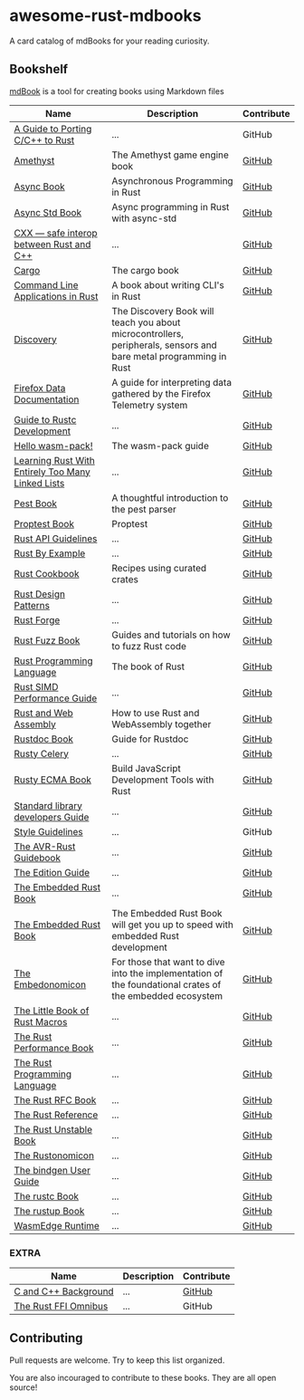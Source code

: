# awesome-rust-mdbooks

A card catalog of mdBooks for your reading curiosity.

## Bookshelf

[mdBook](https://rust-lang.github.io/mdBook) is a tool for creating books using Markdown files

| Name | Description | Contribute |
| - | - | - |
| [A Guide to Porting C/C++ to Rust](https://locka99.gitbooks.io/a-guide-to-porting-c-to-rust/content) | ... | GitHub |
| [Amethyst](https://book.amethyst.rs/book) | The Amethyst game engine book | [GitHub](https://github.com/amethyst/amethyst) |
| [Async Book](https://rust-lang.github.io/async-book) | Asynchronous Programming in Rust | [GitHub](https://github.com/rust-lang/async-book) |
| [Async Std Book](https://book.async.rs) | Async programming in Rust with async-std | [GitHub](https://github.com/async-rs/async-std/tree/master/docs) |
| [CXX — safe interop between Rust and C++](https://cxx.rs) | ... | [GitHub](https://github.com/dtolnay/cxx) |
| [Cargo](https://doc.rust-lang.org/cargo) | The cargo book | [GitHub](https://github.com/rust-lang/cargo/tree/master/src/doc/src) |
| [Command Line Applications in Rust](https://rust-cli.github.io/book) | A book about writing CLI's in Rust | [GitHub](https://github.com/rust-cli/book) |
| [Discovery](https://docs.rust-embedded.org/discovery) | The Discovery Book will teach you about microcontrollers, peripherals, sensors and bare metal programming in Rust | [GitHub](https://github.com/rust-embedded/discovery) |
| [Firefox Data Documentation](https://docs.telemetry.mozilla.org) | A guide for interpreting data gathered by the Firefox Telemetry system | [GitHub](https://github.com/mozilla/data-docs) |
| [Guide to Rustc Development](https://rustc-dev-guide.rust-lang.org) | ... | [GitHub](https://github.com/rust-lang/rustc-dev-guide) |
| [Hello wasm-pack!](https://rustwasm.github.io/docs/wasm-pack) | The wasm-pack guide | [GitHub](https://github.com/rustwasm/wasm-pack/tree/master/docs/src) |
| [Learning Rust With Entirely Too Many Linked Lists](https://rust-unofficial.github.io/too-many-lists) | ... | [GitHub](https://github.com/rust-unofficial/too-many-lists) |
| [Pest Book](https://pest.rs/book) | A thoughtful introduction to the pest parser | [GitHub](https://github.com/pest-parser/book) |
| [Proptest Book](https://altsysrq.github.io/proptest-book/intro.html) | Proptest | [GitHub](https://github.com/AltSysrq/proptest/tree/master/book) |
| [Rust API Guidelines](https://rust-lang.github.io/api-guidelines) | ... | [GitHub](https://github.com/rust-lang/api-guidelines) |
| [Rust By Example](https://doc.rust-lang.org/rust-by-example) | ... | [GitHub](https://github.com/rust-lang/rust-by-example) |
| [Rust Cookbook](https://rust-lang-nursery.github.io/rust-cookbook) | Recipes using curated crates | [GitHub](https://github.com/rust-lang-nursery/rust-cookbook)
| [Rust Design Patterns](https://rust-unofficial.github.io/patterns) | ... | [GitHub](https://github.com/rust-unofficial/patterns) |
| [Rust Forge](https://forge.rust-lang.org) | ... | [GitHub](https://github.com/rust-lang/rust-forge) |
| [Rust Fuzz Book](https://rust-fuzz.github.io/book) | Guides and tutorials on how to fuzz Rust code | [GitHub](https://github.com/rust-fuzz/book) |
| [Rust Programming Language](https://doc.rust-lang.org/book/2018-edition/foreword.html) | The book of Rust | [GitHub](https://github.com/rust-lang/book) |
| [Rust SIMD Performance Guide](https://rust-lang.github.io/packed_simd/perf-guide) | ... | [GitHub](https://github.com/rust-lang/packed_simd/tree/master/perf-guide) |
| [Rust and Web Assembly](https://rustwasm.github.io/docs/book) | How to use Rust and WebAssembly together | [GitHub](https://github.com/rustwasm/book) |
| [Rustdoc Book](https://doc.rust-lang.org/rustdoc) | Guide for Rustdoc | [GitHub](https://github.com/rust-lang/rust/tree/master/src/doc/rustdoc) |
| [Rusty Celery](https://rusty-celery.github.io) | ... | [GitHub](https://github.com/rusty-celery/rusty-celery.github.io) |
| [Rusty ECMA Book](https://rusty-ecma.github.io/rusty-ecma-book) | Build JavaScript Development Tools with Rust | [GitHub](https://github.com/freemasen/rusty-ecma-book) |
| [Standard library developers Guide](https://std-dev-guide.rust-lang.org) | ... | [GitHub](https://github.com/rust-lang/std-dev-guide) |
| [Style Guidelines](https://doc.rust-lang.org/1.0.0/style) | ... | GitHub |
| [The AVR-Rust Guidebook](https://book.avr-rust.com) | ... | [GitHub](https://github.com/avr-rust/book.avr-rust.com) |
| [The Edition Guide](https://doc.rust-lang.org/edition-guide) | ... | [GitHub](https://github.com/rust-lang/edition-guide) |
| [The Embedded Rust Book](https://doc.rust-lang.org/stable/embedded-book) | ... | [GitHub](https://github.com/rust-embedded/book) |
| [The Embedded Rust Book](https://docs.rust-embedded.org/book) | The Embedded Rust Book will get you up to speed with embedded Rust development | [GitHub](https://github.com/rust-embedded/book) |
| [The Embedonomicon](https://docs.rust-embedded.org/embedonomicon) | For those that want to dive into the implementation of the foundational crates of the embedded ecosystem | [GitHub](https://github.com/rust-embedded/embedonomicon) |
| [The Little Book of Rust Macros](https://danielkeep.github.io/tlborm/book) | ... | [GitHub](https://github.com/DanielKeep/tlborm) |
| [The Rust Performance Book](https://nnethercote.github.io/perf-book) | ... | [GitHub](https://github.com/nnethercote/perf-book) |
| [The Rust Programming Language](https://doc.rust-lang.org/book) | ... | [GitHub](https://github.com/rust-lang/book) |
| [The Rust RFC Book](https://rust-lang.github.io/rfcs) | ... | [GitHub](https://github.com/rust-lang/rfcs) |
| [The Rust Reference](https://doc.rust-lang.org/reference) | ... | [GitHub](https://github.com/rust-lang/reference) |
| [The Rust Unstable Book](https://doc.rust-lang.org/beta/unstable-book) | ... | [GitHub](https://github.com/rust-lang/rust/tree/master/src/doc/unstable-book) |
| [The Rustonomicon](https://doc.rust-lang.org/nomicon) | ... | [GitHub](https://github.com/rust-lang/nomicon) |
| [The bindgen User Guide](https://rust-lang.github.io/rust-bindgen) | ... | [GitHub](https://github.com/rust-lang/rust-bindgen/tree/master/book) |
| [The rustc Book](https://doc.rust-lang.org/rustc) | ... | [GitHub](https://github.com/rust-lang/rust/tree/master/src/doc/rustc) |
| [The rustup Book](https://rust-lang.github.io/rustup) | ... | [GitHub](https://github.com/rust-lang/rustup/tree/master/doc) |
| [WasmEdge Runtime](https://wasmedge.org/book/en) | ... | [GitHub](https://github.com/WasmEdge/WasmEdge) |

### EXTRA

| Name | Description | Contribute |
| - | - | - |
| [C and C++ Background](https://locka99.gitbooks.io/a-guide-to-porting-c-to-rust/content/c_and_cpp_background) | ... | [GitHub](https://github.com/shepmaster/rust-ffi-omnibus) |
| [The Rust FFI Omnibus](https://jakegoulding.com/rust-ffi-omnibus/basics) | ... | GitHub |

## Contributing

Pull requests are welcome. Try to keep this list organized.

You are also incouraged to contribute to these books. They are all open source!
